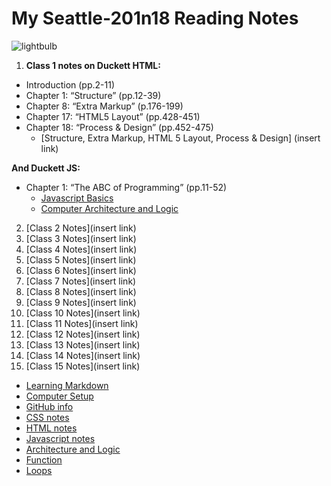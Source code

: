 # My Seattle-201n18 Reading Notes
  
  ![lightbulb](https://user-images.githubusercontent.com/61428656/75473987-fe78c100-594a-11ea-99e6-8322e6af80aa.jpg)
 

  1) **Class 1 notes on Duckett HTML:**
  + Introduction (pp.2-11)
  + Chapter 1: “Structure” (pp.12-39)
  + Chapter 8: “Extra Markup” (p.176-199)
  + Chapter 17: “HTML5 Layout” (pp.428-451)
  + Chapter 18: “Process & Design” (pp.452-475)
    - [Structure, Extra Markup, HTML 5 Layout, Process & Design] (insert link)
    
  **And Duckett JS:**
  + Chapter 1: “The ABC of Programming” (pp.11-52)
    - [Javascript Basics](javascript.md)
    - [Computer Architecture and Logic](how-computers-work.md)
    
  2) [Class 2 Notes](insert link)
  3) [Class 3 Notes](insert link)
  4) [Class 4 Notes](insert link)
  5) [Class 5 Notes](insert link)
  6) [Class 6 Notes](insert link)
  7) [Class 7 Notes](insert link)
  8) [Class 8 Notes](insert link)
  9) [Class 9 Notes](insert link)
  10) [Class 10 Notes](insert link)
  11) [Class 11 Notes](insert link)
  12) [Class 12 Notes](insert link)
  13) [Class 13 Notes](insert link)
  14) [Class 14 Notes](insert link)
  15) [Class 15 Notes](insert link)
  
  + [Learning Markdown](cheatsheets.md)
  + [Computer Setup](computer-setup.md)
  + [GitHub info](git-github.md)
  + [CSS notes](css-notes.md)
  + [HTML notes](html-notes.md)
  + [Javascript notes](javascript.md)
  + [Architecture and Logic](how-computers-work.md)
  + [Function](function-notes.md)
  + [Loops](loop-notes.md)
